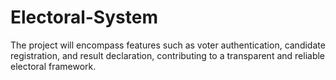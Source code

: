 # Electoral-System
The project will encompass features such as voter authentication, candidate registration, and result declaration, contributing to a transparent and reliable electoral framework.
